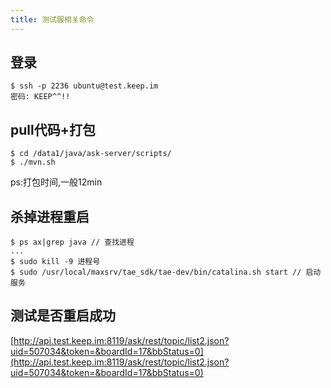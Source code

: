 ```yaml
---
title: 测试服相关命令
---
```

## 登录
```
$ ssh -p 2236 ubuntu@test.keep.im
密码: KEEP^^!!
``` 

## pull代码+打包
```
$ cd /data1/java/ask-server/scripts/
$ ./mvn.sh

```
ps:打包时间,一般12min

## 杀掉进程重启
```
$ ps ax|grep java // 查找进程
...
$ sudo kill -9 进程号
$ sudo /usr/local/maxsrv/tae_sdk/tae-dev/bin/catalina.sh start // 启动服务
```

## 测试是否重启成功
[http://api.test.keep.im:8119/ask/rest/topic/list2.json?uid=507034&token=&boardId=17&bbStatus=0](http://api.test.keep.im:8119/ask/rest/topic/list2.json?uid=507034&token=&boardId=17&bbStatus=0)
